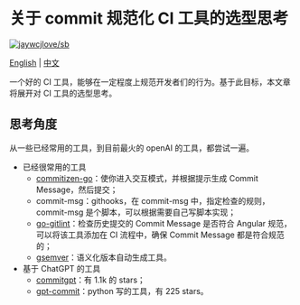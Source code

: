 # 关于 commit 规范化 CI 工具的选型思考

[![jaywcjlove/sb](https://jaywcjlove.github.io/sb/lang/chinese.svg)](project_design_methodology.md)

[English](../../en-US/thinkings/project_design_methodology.md) | [中文](project_design_methodology.md)

一个好的 CI 工具，能够在一定程度上规范开发者们的行为。基于此目标，本文章将展开对 CI 工具的选型思考。

## 思考角度

从一些已经常用的工具，到目前最火的 openAI 的工具，都尝试一遍。

- 已经很常用的工具
  - [commitizen-go](https://github.com/lintingzhen/commitizen-go)：使你进入交互模式，并根据提示生成 Commit Message，然后提交；
  - commit-msg：githooks，在 commit-msg 中，指定检查的规则，commit-msg 是个脚本，可以根据需要自己写脚本实现；
  - [go-gitlint](https://github.com/llorllale/go-gitlint)：检查历史提交的 Commit Message 是否符合 Angular 规范，可以将该工具添加在 CI 流程中，确保 Commit Message 都是符合规范的；
  - [gsemver](https://github.com/arnaud-deprez/gsemver)：语义化版本自动生成工具。
- 基于 ChatGPT 的工具
  - [commitgpt](https://github.com/RomanHotsiy/commitgpt)：有 1.1k 的 stars；
  - [gpt-commit](https://github.com/markuswt/gpt-commit)：python 写的工具，有 225 stars。
